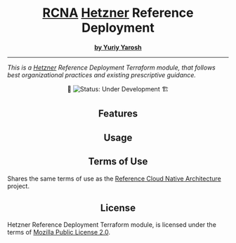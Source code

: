 <h1 align="center">
  <a href="https://github.com/yuriy-yarosh/architecture">RCNA</a> <a href="https://hetzner.com/">Hetzner</a> Reference Deployment
</h1>

<p align="center">
  <a href="https://www.linkedin.com/in/yuriy-yarosh-171ba3b9/"><b>by Yuriy Yarosh</b></a>
</p>

<hr />

<p>
  <em>This is a <a href="https://hetzner.com/">Hetzner</a> Reference Deployment Terraform module, 
  that follows best organizational practices and existing prescriptive guidance.</em>
</p>

<div align="center">
  🚧 <img src="https://img.shields.io/badge/status-under_development-red?style=flat-square" alt="Status: Under Development" /> 🏗️
</div>

<h2 align="center">Features</h2>

<h2 align="center">Usage</h2>

<h2 align="center">Terms of Use</h2>

Shares the same terms of use as the <a href="https://github.com/yuriy-yarosh/architecture?tab=readme-ov-file#---terms-of-use">Reference Cloud Native Architecture</a> project.

<h2 align="center">License</h2>

Hetzner Reference Deployment Terraform module, is licensed under the terms of [Mozilla Public License 2.0](LICENSE).
